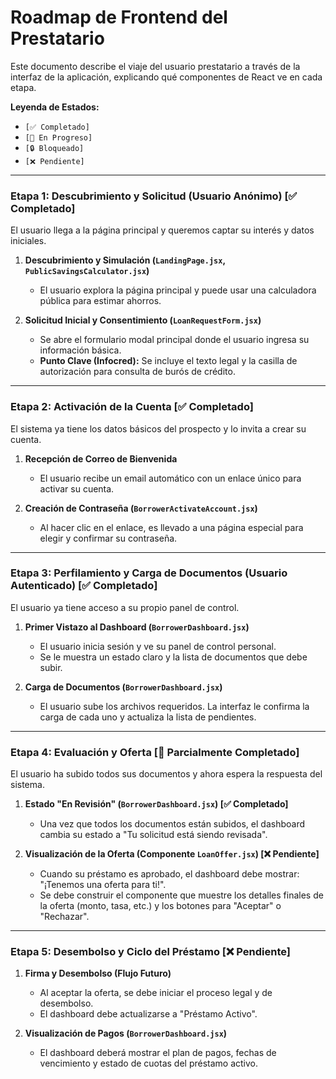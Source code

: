 # Roadmap de Frontend del Prestatario

Este documento describe el viaje del usuario prestatario a través de la interfaz de la aplicación, explicando qué componentes de React ve en cada etapa.

**Leyenda de Estados:**
*   `[✅ Completado]`
*   `[🚧 En Progreso]`
*   `[🔒 Bloqueado]`
*   `[❌ Pendiente]`

---

### **Etapa 1: Descubrimiento y Solicitud (Usuario Anónimo) [✅ Completado]**

El usuario llega a la página principal y queremos captar su interés y datos iniciales.

1.  **Descubrimiento y Simulación (`LandingPage.jsx`, `PublicSavingsCalculator.jsx`)**
    *   El usuario explora la página principal y puede usar una calculadora pública para estimar ahorros.

2.  **Solicitud Inicial y Consentimiento (`LoanRequestForm.jsx`)**
    *   Se abre el formulario modal principal donde el usuario ingresa su información básica.
    *   **Punto Clave (Infocred):** Se incluye el texto legal y la casilla de autorización para consulta de burós de crédito.

---

### **Etapa 2: Activación de la Cuenta [✅ Completado]**

El sistema ya tiene los datos básicos del prospecto y lo invita a crear su cuenta.

1.  **Recepción de Correo de Bienvenida**
    *   El usuario recibe un email automático con un enlace único para activar su cuenta.

2.  **Creación de Contraseña (`BorrowerActivateAccount.jsx`)**
    *   Al hacer clic en el enlace, es llevado a una página especial para elegir y confirmar su contraseña.

---

### **Etapa 3: Perfilamiento y Carga de Documentos (Usuario Autenticado) [✅ Completado]**

El usuario ya tiene acceso a su propio panel de control.

1.  **Primer Vistazo al Dashboard (`BorrowerDashboard.jsx`)**
    *   El usuario inicia sesión y ve su panel de control personal.
    *   Se le muestra un estado claro y la lista de documentos que debe subir.

2.  **Carga de Documentos (`BorrowerDashboard.jsx`)**
    *   El usuario sube los archivos requeridos. La interfaz le confirma la carga de cada uno y actualiza la lista de pendientes.

---

### **Etapa 4: Evaluación y Oferta [🚧 Parcialmente Completado]**

El usuario ha subido todos sus documentos y ahora espera la respuesta del sistema.

1.  **Estado "En Revisión" (`BorrowerDashboard.jsx`) [✅ Completado]**
    *   Una vez que todos los documentos están subidos, el dashboard cambia su estado a "Tu solicitud está siendo revisada".

2.  **Visualización de la Oferta (Componente `LoanOffer.jsx`) [❌ Pendiente]**
    *   Cuando su préstamo es aprobado, el dashboard debe mostrar: "¡Tenemos una oferta para ti!".
    *   Se debe construir el componente que muestre los detalles finales de la oferta (monto, tasa, etc.) y los botones para "Aceptar" o "Rechazar".

---

### **Etapa 5: Desembolso y Ciclo del Préstamo [❌ Pendiente]**

1.  **Firma y Desembolso (Flujo Futuro)**
    *   Al aceptar la oferta, se debe iniciar el proceso legal y de desembolso.
    *   El dashboard debe actualizarse a "Préstamo Activo".

2.  **Visualización de Pagos (`BorrowerDashboard.jsx`)**
    *   El dashboard deberá mostrar el plan de pagos, fechas de vencimiento y estado de cuotas del préstamo activo.